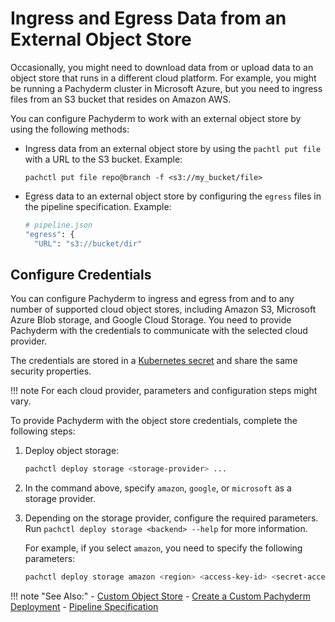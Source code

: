 # Ingress and Egress Data from an External Object Store

Occasionally, you might need to download data from or upload data
to an object store that runs in a different cloud platform. For example,
you might be running a Pachyderm cluster in Microsoft Azure, but
you need to ingress files from an S3 bucket that resides on Amazon AWS.

You can configure Pachyderm to work with an external object
store by using the following methods:

* Ingress data from an external object store by using the
  `pachtl put file` with a URL to the S3 bucket. Example:

  ```
  pachctl put file repo@branch -f <s3://my_bucket/file>
  ```

* Egress data to an external object store by configuring the
  `egress` files in the pipeline specification. Example:

  ```bash
  # pipeline.json
  "egress": {
    "URL": "s3://bucket/dir"
  ```

## Configure Credentials

You can configure Pachyderm to ingress and egress from and to any
number of supported cloud object stores, including Amazon S3,
Microsoft Azure Blob storage, and Google Cloud Storage. You need
to provide Pachyderm with the credentials to communicate with
the selected cloud provider.

The credentials are stored in a
[Kubernetes secret](https://kubernetes.io/docs/concepts/configuration/secret/)
and share the same security properties.

!!! note
    For each cloud provider, parameters and configuration steps
    might vary.

To provide Pachyderm with the object store credentials, complete
the following steps:

1. Deploy object storage:

   ```bash
   pachctl deploy storage <storage-provider> ...
   ```

1. In the command above, specify `amazon`, `google`, or `microsoft` as
   a storage provider.

1. Depending on the storage provider, configure the required
   parameters. Run `pachctl deploy storage <backend> --help` for more
   information.

   For example, if you select `amazon`, you need to specify the following
   parameters:

   ```bash
   pachctl deploy storage amazon <region> <access-key-id> <secret-access-key> [<session-token>]
   ```

!!! note "See Also:"
    - [Custom Object Store](../deploy-manage/deploy/custom_object_stores.md)
    - [Create a Custom Pachyderm Deployment](../deploy-manage/deploy/deploy_custom/index.md)
    - [Pipeline Specification](../reference/pipeline_spec.md)
